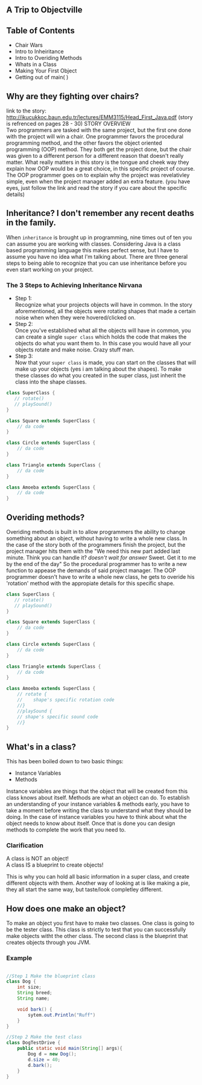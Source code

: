 ## A Trip to Objectville

## Table of Contents
- Chair Wars
- Intro to Inheiritance
- Intro to Overiding Methods
- Whats in a Class
- Making Your First Object
- Getting out of main( )

## Why are they fighting over chairs? 
link to the story: http://ikucukkoc.baun.edu.tr/lectures/EMM3115/Head_First_Java.pdf
(story is refrenced on pages 28 - 30)
STORY OVERVIEW   
Two programmers are tasked with the same project, but the first one done with the project will win a chair.
One programmer favors the procedural programming method, and the other favors the object oriented programming (OOP) method.
They both get the project done, but the chair was given to a different person for a different reason that doesn't really matter. What really matters in this story is the tongue and cheek way they explain how OOP would be a great choice, in this specific project of course. The OOP programmer goes on to explain why the project was revelativley simple, even when the project manager added an extra feature. (you have eyes, just follow the link and read the story if you care about the specific details)

## Inheritance? I don't remember any recent deaths in the family.
When `inheritance` is brought up in programming, nine times out of ten you can assume you are working with classes. Considering Java is a class based programming language this makes perfect sense, but I have to assume you have no idea what I'm talking about. There are three general steps to being able to recognize that you can use inheritance before you even start working on your project.
### The 3 Steps to Achieving Inheritance Nirvana
- Step 1:   
Recognize what your projects objects will have in common. In the story aforementioned, all the objects were rotating shapes that made a certain noise when when they were hovered/clicked on.
- Step 2:   
Once you've established what all the objects will have in common, you can create a single `super class` which holds the code that makes the objects do what you want them to. In this case you would have all your objects rotate and make noise. Crazy stuff man.
- Step 3:   
Now that your `super class` is made, you can start on the classes that will make up your objects (yes i am talking about the shapes). To make these classes do what you created in the super class, just inherit the class into the shape classes.

```java
class SuperClass {
   // rotate()
   // playSound()
}

class Square extends SuperClass {
    // da code
}

class Circle extends SuperClass {
    // da code
}

class Triangle extends SuperClass {
    // da code
}

class Amoeba extends SuperClass {
    // da code
}

```
## Overiding methods?
Overiding methods is built in to allow programmers the ability to change something about an object, without having to write a whole new class. In the case of the story both of the programmers finish the project, but the project manager hits them with the "We need this new part added last minute. Think you can handle it? *doesn't wait for answer* Sweet. Get it to me by the end of the day" So the procedural programmer has to write a new function to appease the demands of said project manager. The OOP programmer doesn't have to write a whole new class, he gets to overide his 'rotation' method with the appropiate details for this specific shape. 
```java
class SuperClass {
   // rotate()
   // playSound()
}

class Square extends SuperClass {
    // da code
}

class Circle extends SuperClass {
    // da code
}

class Triangle extends SuperClass {
    // da code
}

class Amoeba extends SuperClass {
    // rotate {
    //    shape's specific rotation code
    //}
    //playSound {
    // shape's specific sound code
    //}
}
```

## What's in a class?
This has been boiled down to two basic things:   
- Instance Variables
- Methods

Instance variables are things that the object that will be created from this class knows about itself.
Methods are what an object can do. To establish an understanding of your instance variables & methods early, you have to take a moment before writing the class to understand what they should be doing. In the case of instance variables you have to think about what the object needs to know about itself. Once that is done you can design methods to complete the work that you need to. 

### Clarification
A class is NOT an object!   
A class IS a blueprint to create objects!   

This is why you can hold all basic information in a super class, and create different objects with them.
Another way of looking at is like making a pie, they all start the same way, but taste/look completley different.

## How does one make an object?
To make an object you first have to make two classes. One class is going to be the tester class. This class is strictly to test that you can successfully make objects witht the other class. The second class is the blueprint that creates objects through you JVM.

### Example
```Java

//Step 1 Make the blueprint class
class Dog {
    int size;
    String breed;
    String name;

    void bark() {
        sytem.out.Println("Ruff")
    }
}

//Step 2 Make the test class
class DogTestDrive {
    public static void main(String[] args){
        Dog d = new Dog();
        d.size = 40;
        d.bark();
    }
}


 ```